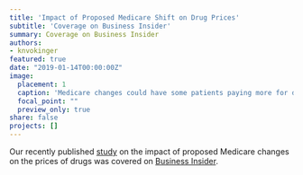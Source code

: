 ```yaml
---
title: 'Impact of Proposed Medicare Shift on Drug Prices'
subtitle: 'Coverage on Business Insider'
summary: Coverage on Business Insider
authors: 
- knvokinger
featured: true
date: "2019-01-14T00:00:00Z"
image:
  placement: 1
  caption: 'Medicare changes could have some patients paying more for drugs'
  focal_point: ""
  preview_only: true
share: false
projects: []
---
```


Our recently published [study](https://jamanetwork.com/journals/jamainternalmedicine/fullarticle/2720128) on the impact of proposed Medicare changes on the prices of drugs was covered on [Business Insider](https://www.businessinsider.com/r-medicare-changes-could-have-some-patients-paying-more-for-drugs-2019-1?r=DE&IR=T). 
